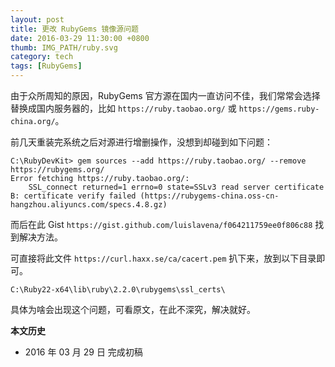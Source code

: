 ```yaml
---
layout: post
title: 更改 RubyGems 镜像源问题
date: 2016-03-29 11:30:00 +0800
thumb: IMG_PATH/ruby.svg
category: tech
tags: [RubyGems]
---
```


由于众所周知的原因，RubyGems 官方源在国内一直访问不佳，我们常常会选择替换成国内服务器的，比如 `https://ruby.taobao.org/` 或 `https://gems.ruby-china.org/`。

前几天重装完系统之后对源进行增删操作，没想到却碰到如下问题：


    C:\RubyDevKit> gem sources --add https://ruby.taobao.org/ --remove https://rubygems.org/
    Error fetching https://ruby.taobao.org/:
        SSL_connect returned=1 errno=0 state=SSLv3 read server certificate B: certificate verify failed (https://rubygems-china.oss-cn-hangzhou.aliyuncs.com/specs.4.8.gz)

而后在此 Gist `https://gist.github.com/luislavena/f064211759ee0f806c88` 找到解决方法。

可直接将此文件 `https://curl.haxx.se/ca/cacert.pem` 扒下来，放到以下目录即可。

    C:\Ruby22-x64\lib\ruby\2.2.0\rubygems\ssl_certs\

具体为啥会出现这个问题，可看原文，在此不深究，解决就好。

**本文历史**

* 2016 年 03 月 29 日 完成初稿
